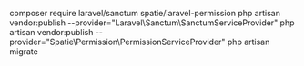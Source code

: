 composer require laravel/sanctum spatie/laravel-permission
php artisan vendor:publish --provider="Laravel\Sanctum\SanctumServiceProvider"
php artisan vendor:publish --provider="Spatie\Permission\PermissionServiceProvider"
php artisan migrate
